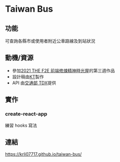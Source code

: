 # Taiwan Bus

## 功能

可查詢各縣市或使用者附近公車路線及到站狀況

## 動機/資源

- 參加[2021 THE F2E 前端修煉精神時光屋](https://2021.thef2e.com/)的第三週作品
- 設計稿由[KT](https://2021.thef2e.com/users/6296432819610583177)製作
- API 由[交通部 TDX](https://tdx.transportdata.tw/api-service/swagger)提供

## 實作

### create-react-app

練習 hooks 寫法

## 連結

https://krli07717.github.io/taiwan-bus/
